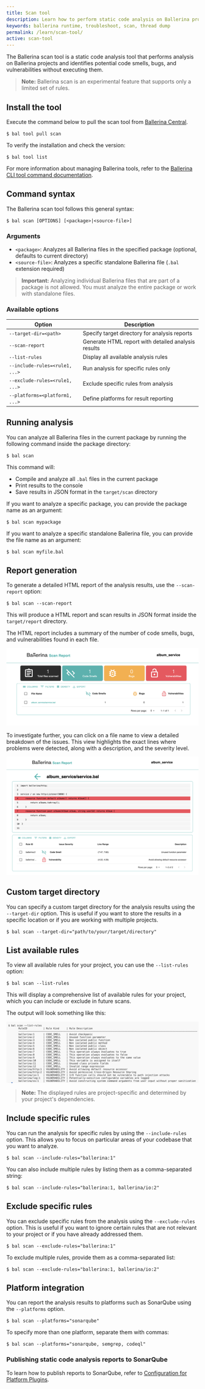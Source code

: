 ```yaml
---
title: Scan tool
description: Learn how to perform static code analysis on Ballerina projects to identify potential code smells, bugs, and vulnerabilities.
keywords: ballerina runtime, troubleshoot, scan, thread dump
permalink: /learn/scan-tool/
active: scan-tool
---
```


The Ballerina scan tool is a static code analysis tool that performs analysis on Ballerina projects and identifies
potential code smells, bugs, and vulnerabilities without executing them.

> **Note:** Ballerina scan is an experimental feature that supports only a limited set of rules.

## Install the tool

Execute the command below to pull the scan tool
from [Ballerina Central](https://central.ballerina.io/ballerina/scan/latest).

```
$ bal tool pull scan
```

To verify the installation and check the version:

```
$ bal tool list
```

For more information about managing Ballerina tools, refer to
the [Ballerina CLI tool command documentation](https://ballerina.io/learn/cli-commands/#tool-commands).

## Command syntax

The Ballerina scan tool follows this general syntax:

```
$ bal scan [OPTIONS] [<package>|<source-file>]
```

### Arguments

- `<package>`: Analyzes all Ballerina files in the specified package (optional, defaults to current directory)
- `<source-file>`: Analyzes a specific standalone Ballerina file (`.bal` extension required)

> **Important:** Analyzing individual Ballerina files that are part of a package is not allowed.
> You must analyze the entire package or work with standalone files.

### Available options

| Option                         | Description                                         |
|--------------------------------|-----------------------------------------------------|
| `--target-dir=<path>`          | Specify target directory for analysis reports       |
| `--scan-report`                | Generate HTML report with detailed analysis results |
| `--list-rules`                 | Display all available analysis rules                |
| `--include-rules=<rule1, ...>` | Run analysis for specific rules only                |
| `--exclude-rules=<rule1, ...>` | Exclude specific rules from analysis                |
| `--platforms=<platform1, ...>` | Define platforms for result reporting               |

## Running analysis

You can analyze all Ballerina files in the current package by running the following command inside the package
directory:

```
$ bal scan
```

This command will:

- Compile and analyze all `.bal` files in the current package
- Print results to the console
- Save results in JSON format in the `target/scan` directory

If you want to analyze a specific package, you can provide the package name as an argument:

```
$ bal scan mypackage
```

If you want to analyze a specific standalone Ballerina file, you can provide the file name as an argument:

```
$ bal scan myfile.bal
```

## Report generation

To generate a detailed HTML report of the analysis results, use the `--scan-report` option:

```
$ bal scan --scan-report
```

This will produce a HTML report and scan results in JSON format inside the `target/report` directory.

The HTML report includes a summary of the number of code smells, bugs, and vulnerabilities found in each file.

![scan-report-summary-view](/learn/images/scan-tool-html-report-summary-view.png)

To investigate further, you can click on a file name to view a detailed breakdown of the issues.
This view highlights the exact lines where problems were detected, along with a description, and the severity level.

![scan-report-file-view](/learn/images/scan-tool-html-report-file-view.png)

## Custom target directory

You can specify a custom target directory for the analysis results using the `--target-dir` option.
This is useful if you want to store the results in a specific location or if you are working with multiple projects.

```
$ bal scan --target-dir="path/to/your/target/directory"
```

## List available rules

To view all available rules for your project, you can use the `--list-rules` option:

```
$ bal scan --list-rules
```

This will display a comprehensive list of available rules for your project, which you can include or exclude in future
scans.

The output will look something like this:

![list-rules](/learn/images/scan-tool-list-rules.png)

> **Note:** The displayed rules are project-specific and determined by your project's dependencies.

## Include specific rules

You can run the analysis for specific rules by using the `--include-rules` option.
This allows you to focus on particular areas of your codebase that you want to analyze.

```
$ bal scan --include-rules="ballerina:1"
```

You can also include multiple rules by listing them as a comma-separated string:

```
$ bal scan --include-rules="ballerina:1, ballerina/io:2"
```

## Exclude specific rules

You can exclude specific rules from the analysis using the `--exclude-rules` option.
This is useful if you want to ignore certain rules that are not relevant to your project or if you have already
addressed them.

```
$ bal scan --exclude-rules="ballerina:1"
```

To exclude multiple rules, provide them as a comma-separated list:

```
$ bal scan --exclude-rules="ballerina:1, ballerina/io:2"
```

## Platform integration

You can report the analysis results to platforms such as SonarQube using the `--platforms` option.

```
$ bal scan --platforms="sonarqube"
```

To specify more than one platform, separate them with commas:

```
$ bal scan --platforms="sonarqube, semgrep, codeql"
```

### Publishing static code analysis reports to SonarQube

To learn how to publish reports to SonarQube, refer
to [Configuration for Platform Plugins](https://github.com/ballerina-platform/static-code-analysis-tool/blob/main/docs/static-code-analysis-tool/ScanFileConfigurations.md#configuration-for-platform-plugins).
